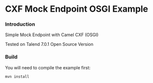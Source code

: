 # CXF Mock Endpoint OSGI Example

### Introduction

Simple Mock Endpoint with Camel CXF (OSGI)

Tested on Talend 7.0.1 Open Source Version

### Build

You will need to compile the example first:

	mvn install

